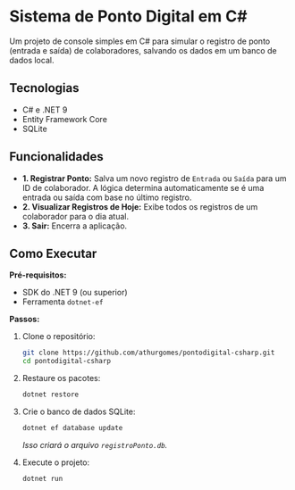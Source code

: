 # Sistema de Ponto Digital em C\#

Um projeto de console simples em C\# para simular o registro de ponto (entrada e saída) de colaboradores, salvando os dados em um banco de dados local.

## Tecnologias

  * C\# e .NET 9
  * Entity Framework Core
  * SQLite

## Funcionalidades

  * **1. Registrar Ponto:** Salva um novo registro de `Entrada` ou `Saída` para um ID de colaborador. A lógica determina automaticamente se é uma entrada ou saída com base no último registro.
  * **2. Visualizar Registros de Hoje:** Exibe todos os registros de um colaborador para o dia atual.
  * **3. Sair:** Encerra a aplicação.

## Como Executar

**Pré-requisitos:**

  * SDK do .NET 9 (ou superior)
  * Ferramenta `dotnet-ef`

**Passos:**

1.  Clone o repositório:

    ```bash
    git clone https://github.com/athurgomes/pontodigital-csharp.git
    cd pontodigital-csharp
    ```

2.  Restaure os pacotes:

    ```bash
    dotnet restore
    ```

3.  Crie o banco de dados SQLite:

    ```bash
    dotnet ef database update
    ```

    *Isso criará o arquivo `registroPonto.db`.*

4.  Execute o projeto:

    ```bash
    dotnet run
    ```
